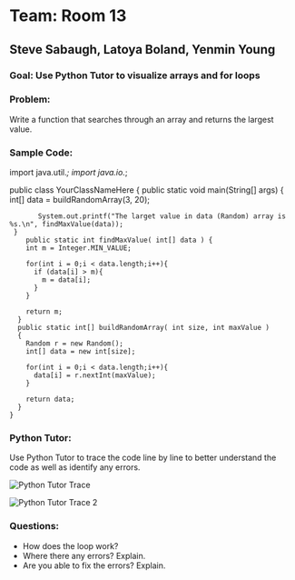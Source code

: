 # Team: Room 13
## Steve Sabaugh, Latoya Boland, Yenmin Young

### Goal: Use Python Tutor to visualize arrays and for loops

### Problem: 
Write a function that searches through an array and returns the largest value.


### Sample Code:

import java.util.*;
import java.io.*;

public class YourClassNameHere {
	    public static void main(String[] args) {
       int[] data = buildRandomArray(3, 20);
	      
	       System.out.printf("The larget value in data (Random) array is %s.\n", findMaxValue(data));
     }
	    public static int findMaxValue( int[] data ) {
	    int m = Integer.MIN_VALUE;
	
	    for(int i = 0;i < data.length;i++){
	      if (data[i] > m){
	        m = data[i];
	      }
	    }
	
	    return m;
	  }
	  public static int[] buildRandomArray( int size, int maxValue )
	  {
	    Random r = new Random();
	    int[] data = new int[size];
	
	    for(int i = 0;i < data.length;i++){
	      data[i] = r.nextInt(maxValue);
	    }
	
	    return data;
	  }
	} 

### Python Tutor:
Use Python Tutor to trace the code line by line to better understand the code as well as identify any errors.

![Python Tutor Trace](Python%20Tutor%20Trace.png)

![Python Tutor Trace 2](Python%20Tutor%20Trace%202.png)


### Questions:

- How does the loop work?
- Where there any errors? Explain.
- Are you able to fix the errors? Explain.

